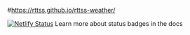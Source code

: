 #https://rttss.github.io/rttss-weather/

[![Netlify Status](https://api.netlify.com/api/v1/badges/4118d159-6307-472f-b5cd-9f34a0007a4d/deploy-status)](https://app.netlify.com/sites/weather-rttss/deploys)
Learn more about status badges in the docs
